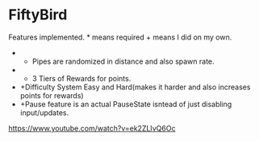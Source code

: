 # FiftyBird

Features implemented. * means required + means I did on my own.
- * Pipes are randomized in distance and also spawn rate. 
- * 3 Tiers of Rewards for points.
- +Difficulty System Easy and Hard(makes it harder and also increases points for rewards)
- +Pause feature is an actual PauseState isntead of just disabling input/updates.

https://www.youtube.com/watch?v=ek2ZLIvQ6Oc
